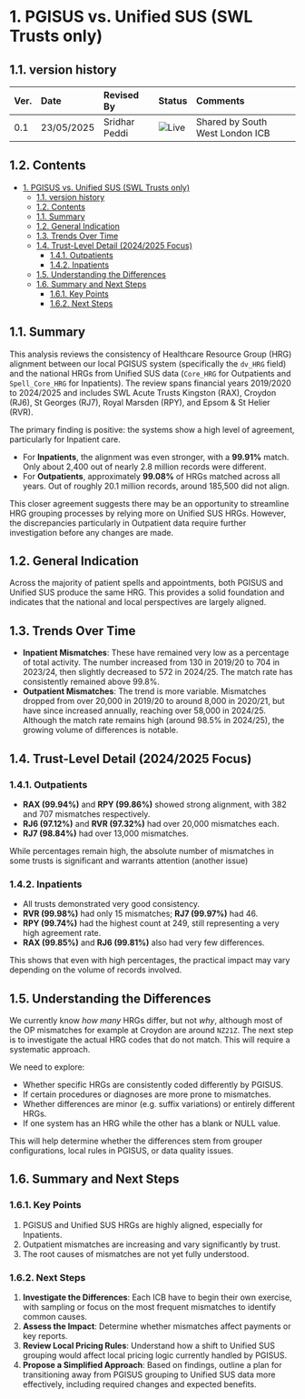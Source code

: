 # 1. PGISUS vs. Unified SUS (SWL Trusts only)

## 1.1. version history

| **Ver.** | **Date**    | **Revised By**  | **Status**    | **Comments**         |
| :------- | :---------- | :-------------- | :------------ | :------------------- |
| 0.1      | 23/05/2025  | Sridhar Peddi | ![Live](https://img.shields.io/badge/Status-Live-green) | Shared by South West London ICB |

## 1.2. Contents

- [1. PGISUS vs. Unified SUS (SWL Trusts only)](#%31%2E%2D%70%67%69%73%75%73%2D%76%73%2E%2D%75%6E%69%66%69%65%64%2D%73%75%73%2D%28%73%77%6C%2D%74%72%75%73%74%73%2D%6F%6E%6C%79%29)
  - [1.1. version history](#%31%2E%31%2E%2D%76%65%72%73%69%6F%6E%2D%68%69%73%74%6F%72%79)
  - [1.2. Contents](#%31%2E%32%2E%2D%63%6F%6E%74%65%6E%74%73)
  - [1.1. Summary](#%31%2E%31%2E%2D%73%75%6D%6D%61%72%79)
  - [1.2. General Indication](#%31%2E%32%2E%2D%67%65%6E%65%72%61%6C%2D%69%6E%64%69%63%61%74%69%6F%6E)
  - [1.3. Trends Over Time](#%31%2E%33%2E%2D%74%72%65%6E%64%73%2D%6F%76%65%72%2D%74%69%6D%65)
  - [1.4. Trust-Level Detail (2024/2025 Focus)](#%31%2E%34%2E%2D%74%72%75%73%74%2D%6C%65%76%65%6C%2D%64%65%74%61%69%6C%2D%28%32%30%32%34%2F%32%30%32%35%2D%66%6F%63%75%73%29)
    - [1.4.1. Outpatients](#%31%2E%34%2E%31%2E%2D%6F%75%74%70%61%74%69%65%6E%74%73)
    - [1.4.2. Inpatients](#%31%2E%34%2E%32%2E%2D%69%6E%70%61%74%69%65%6E%74%73)
  - [1.5. Understanding the Differences](#%31%2E%35%2E%2D%75%6E%64%65%72%73%74%61%6E%64%69%6E%67%2D%74%68%65%2D%64%69%66%66%65%72%65%6E%63%65%73)
  - [1.6. Summary and Next Steps](#%31%2E%36%2E%2D%73%75%6D%6D%61%72%79%2D%61%6E%64%2D%6E%65%78%74%2D%73%74%65%70%73)
    - [1.6.1. Key Points](#%31%2E%36%2E%31%2E%2D%6B%65%79%2D%70%6F%69%6E%74%73)
    - [1.6.2. Next Steps](#%31%2E%36%2E%32%2E%2D%6E%65%78%74%2D%73%74%65%70%73)


## 1.1. Summary

This analysis reviews the consistency of Healthcare Resource Group (HRG) alignment between our local PGISUS system (specifically the `dv_HRG` field) and the national HRGs from Unified SUS data (`Core_HRG` for Outpatients and `Spell_Core_HRG` for Inpatients). The review spans financial years 2019/2020 to 2024/2025 and includes SWL Acute Trusts Kingston (RAX), Croydon (RJ6), St Georges (RJ7), Royal Marsden (RPY), and Epsom & St Helier (RVR).

The primary finding is positive: the systems show a high level of agreement, particularly for Inpatient care.

- For **Inpatients**, the alignment was even stronger, with a **99.91%** match. Only about 2,400 out of nearly 2.8 million records were different.
- For **Outpatients**, approximately **99.08%** of HRGs matched across all years. Out of roughly 20.1 million records, around 185,500 did not align.

This closer agreement suggests there may be an opportunity to streamline HRG grouping processes by relying more on Unified SUS HRGs. However, the discrepancies particularly in Outpatient data require further investigation before any changes are made.

## 1.2. General Indication

Across the majority of patient spells and appointments, both PGISUS and Unified SUS produce the same HRG. This provides a solid foundation and indicates that the national and local perspectives are largely aligned.

## 1.3. Trends Over Time

- **Inpatient Mismatches**: These have remained very low as a percentage of total activity. The number increased from 130 in 2019/20 to 704 in 2023/24, then slightly decreased to 572 in 2024/25. The match rate has consistently remained above 99.8%.
- **Outpatient Mismatches**: The trend is more variable. Mismatches dropped from over 20,000 in 2019/20 to around 8,000 in 2020/21, but have since increased annually, reaching over 58,000 in 2024/25. Although the match rate remains high (around 98.5% in 2024/25), the growing volume of differences is notable.

## 1.4. Trust-Level Detail (2024/2025 Focus)

### 1.4.1. Outpatients

- **RAX (99.94%)** and **RPY (99.86%)** showed strong alignment, with 382 and 707 mismatches respectively.
- **RJ6 (97.12%)** and **RVR (97.32%)** had over 20,000 mismatches each.
- **RJ7 (98.84%)** had over 13,000 mismatches.

While percentages remain high, the absolute number of mismatches in some trusts is significant and warrants attention (another issue)

### 1.4.2. Inpatients

- All trusts demonstrated very good consistency.
- **RVR (99.98%)** had only 15 mismatches; **RJ7 (99.97%)** had 46.
- **RPY (99.74%)** had the highest count at 249, still representing a very high agreement rate.
- **RAX (99.85%)** and **RJ6 (99.81%)** also had very few differences.

This shows that even with high percentages, the practical impact may vary depending on the volume of records involved.

## 1.5. Understanding the Differences

We currently know *how many* HRGs differ, but not *why*, although most of the OP mismatches for example at Croydon are around `NZ21Z`. The next step is to investigate the actual HRG codes that do not match. This will require a systematic approach.

We need to explore:

- Whether specific HRGs are consistently coded differently by PGISUS.
- If certain procedures or diagnoses are more prone to mismatches.
- Whether differences are minor (e.g. suffix variations) or entirely different HRGs.
- If one system has an HRG while the other has a blank or NULL value.

This will help determine whether the differences stem from grouper configurations, local rules in PGISUS, or data quality issues.

## 1.6. Summary and Next Steps

### 1.6.1. Key Points

1. PGISUS and Unified SUS HRGs are highly aligned, especially for Inpatients.
2. Outpatient mismatches are increasing and vary significantly by trust.
3. The root causes of mismatches are not yet fully understood.

### 1.6.2. Next Steps

1. **Investigate the Differences**: Each ICB have to begin their own exercise, with sampling or focus on the most frequent mismatches to identify common causes.
2. **Assess the Impact**: Determine whether mismatches affect payments or key reports.
3. **Review Local Pricing Rules**: Understand how a shift to Unified SUS grouping would affect local pricing logic currently handled by PGISUS.
4. **Propose a Simplified Approach**: Based on findings, outline a plan for transitioning away from PGISUS grouping to Unified SUS data more effectively, including required changes and expected benefits.
